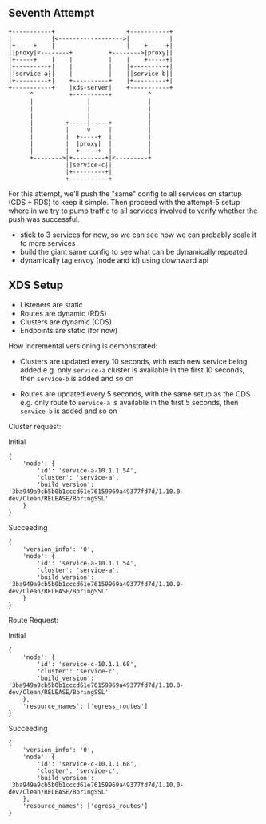 ## Seventh Attempt

```
+-----------+                    +-----------+
|           |<------------------>|           |
|+-----+    |                    |    +-----+|
||proxy|<--------+          +-------->|proxy||
|+-----+    |    |          |    |    +-----+|
|+---------+|    |          |    |+---------+|
||service-a||    |          |    ||service-b||
|+---------+|    +----------+    |+---------+|
+-----------+    |xds-server|    +-----------+
      ^          +----------+          ^
      |               |                |
      |               |                |
      |               |                |
      |         +-----|-----+          |
      |         |     v     |          |
      |         |  +-----+  |          |
      |         |  |proxy|  |          |
      |         |  +-----+  |          |
      +-------->|+---------+|<---------+
                ||service-c||
                |+---------+|
                +-----------+
```

For this attempt, we'll push the "same" config to all services on startup (CDS + RDS) to keep it simple. Then proceed with the attempt-5 setup where in we try to pump traffic to all services involved to verify whether the push was successful.

* stick to 3 services for now, so we can see how we can probably scale it to more services
* build the giant same config to see what can be dynamically repeated
* dynamically tag envoy (node and id) using downward api


## XDS Setup
* Listeners are static
* Routes are dynamic (RDS)
* Clusters are dynamic (CDS)
* Endpoints are static (for now)

How incremental versioning is demonstrated:

* Clusters are updated every 10 seconds, with each new service being added e.g. only `service-a` cluster is available in the first 10 seconds, then `service-b` is added and so on

* Routes are updated every 5 seconds, with the same setup as the CDS e.g. only route to `service-a` is available in the first 5 seconds, then `service-b` is added and so on


Cluster request:

Initial
```
{
    'node': {
        'id': 'service-a-10.1.1.54',
        'cluster': 'service-a',
        'build_version': '3ba949a9cb5b0b1cccd61e76159969a49377fd7d/1.10.0-dev/Clean/RELEASE/BoringSSL'
    }
}
```

Succeeding
```
{
    'version_info': '0',
    'node': {
        'id': 'service-a-10.1.1.54',
        'cluster': 'service-a',
        'build_version': '3ba949a9cb5b0b1cccd61e76159969a49377fd7d/1.10.0-dev/Clean/RELEASE/BoringSSL'
    }
}
```

Route Request:

Initial
```
{
    'node': {
        'id': 'service-c-10.1.1.68',
        'cluster': 'service-c',
        'build_version': '3ba949a9cb5b0b1cccd61e76159969a49377fd7d/1.10.0-dev/Clean/RELEASE/BoringSSL'
    },
    'resource_names': ['egress_routes']
}
```

Succeeding
```
{
    'version_info': '0',
    'node': {
        'id': 'service-c-10.1.1.68',
        'cluster': 'service-c',
        'build_version': '3ba949a9cb5b0b1cccd61e76159969a49377fd7d/1.10.0-dev/Clean/RELEASE/BoringSSL'
    },
    'resource_names': ['egress_routes']
}
```

